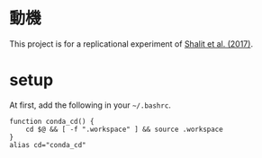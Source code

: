 # 動機
This project is for a replicational experiment of [Shalit et al. (2017)](https://arxiv.org/pdf/1606.03976.pdf).

# setup
At first, add the following in your `~/.bashrc`.
```
function conda_cd() {
    cd $@ && [ -f ".workspace" ] && source .workspace
}
alias cd="conda_cd"
```
